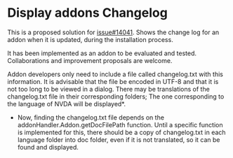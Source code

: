 # Display addons Changelog  

This is a proposed solution for [issue#14041](https://github.com/nvaccess/nvda/issues/14041). Shows the change log for an addon when it is updated, during the installation process.  

It has been implemented as an addon to be evaluated and tested. Collaborations and improvement proposals are welcome.  

Addon developers only need to include a file called changelog.txt with this information. It is advisable that the file be encoded in UTF-8 and that it is not too long to be viewed in a dialog. There may be translations of the changelog.txt file in their corresponding folders; The one corresponding to the language of NVDA will be displayed*.

* Now, finding the changelog.txt file depends on the addonHandler.Addon.getDocFilePath function. Until a specific function is implemented for this, there should be a copy of changelog.txt in each language folder into doc folder, even if it is not translated, so it can be found and displayed.  
